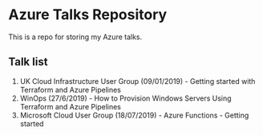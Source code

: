 # Azure Talks Repository

This is a repo for storing my Azure talks.

## Talk list

1. UK Cloud Infrastructure User Group (09/01/2019) - Getting started with Terraform and Azure Pipelines
2. WinOps (27/6/2019) - How to Provision Windows Servers Using Terraform and Azure Pipelines
3. Microsoft Cloud User Group (18/07/2019) - Azure Functions - Getting started
